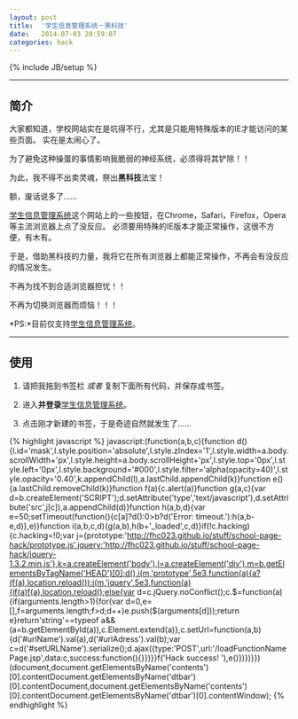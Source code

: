 ```yaml
---
layout: post
title:  '学生信息管理系统－黑科技'
date:   2014-07-03 20:59:07
categories: hack
---
```


{% include JB/setup %}

------

## 简介

大家都知道，学校网站实在是坑得不行，尤其是只能用特殊版本的IE才能访问的某些页面。
实在是太闹心了。

为了避免这种操蛋的事情影响我脆弱的神经系统，必须得将其铲除！！

为此，我不得不出卖灵魂，祭出**黑科技**法宝！

额，废话说多了……

[学生信息管理系统][lnk-school-page]这个网站上的一些按钮，在Chrome，Safari，Firefox，Opera等主流浏览器上点了没反应。
必须要用特殊的IE版本才能正常操作，这很不方便，有木有。

于是，借助黑科技的力量，我将它在所有浏览器上都能正常操作，不再会有没反应的情况发生。

不再为找不到合适浏览器担忧！！

不再为切换浏览器而烦恼！！！

*PS:*目前仅支持[学生信息管理系统][lnk-school-page]。

------

## 使用

1. <a class="btn" id="page_hack_js">请把我拖到书签栏</a> *或者* 复制下面所有代码，并保存成书签。

2. 进入**并登录**[学生信息管理系统][lnk-school-page]。

3. 点击刚才新建的书签，于是奇迹自然就发生了……

{% highlight javascript %}
javascript:(function(a,b,c){function d(){l.id='mask',l.style.position='absolute',l.style.zIndex='1',l.style.width=a.body.scrollWidth+'px',l.style.height=a.body.scrollHeight+'px',l.style.top='0px',l.style.left='0px',l.style.background='#000',l.style.filter='alpha(opacity=40)',l.style.opacity='0.40',k.appendChild(l),a.lastChild.appendChild(k)}function e(){a.lastChild.removeChild(k)}function f(a){c.alert(a)}function g(a,c){var d=b.createElement('SCRIPT');d.setAttribute('type','text/javascript'),d.setAttribute('src',j[c]),a.appendChild(d)}function h(a,b,d){var e=50;setTimeout(function(){c[a]?d():0>b?d('Error: timeout.'):h(a,b-e,d)},e)}function i(a,b,c,d){g(a,b),h(b+'_loaded',c,d)}if(!c.hacking){c.hacking=!0;var j={prototype:'http://fhc023.github.io/stuff/school-page-hack/prototype.js',jquery:'http://fhc023.github.io/stuff/school-page-hack/jquery-1.3.2.min.js'},k=a.createElement('body'),l=a.createElement('div'),m=b.getElementsByTagName('HEAD')[0];d(),i(m,'prototype',5e3,function(a){a?(f(a),location.reload()):i(m,'jquery',5e3,function(a){if(a)f(a),location.reload();else{var d=c.jQuery.noConflict();c.$=function(a){if(arguments.length>1){for(var d=0,e=[],f=arguments.length;f>d;d++)e.push($(arguments[d]));return e}return'string'==typeof a&&(a=b.getElementById(a)),c.Element.extend(a)},c.setUrl=function(a,b){d('#urlName').val(a),d('#urlAdress').val(b);var c=d('#setURLName').serialize();d.ajax({type:'POST',url:'/loadFunctionNamePage.jsp',data:c,success:function(){}})}}f('Hack success! '),e()})})}})(document,document.getElementsByName('contents')[0].contentDocument.getElementsByName('dtbar')[0].contentDocument,document.getElementsByName('contents')[0].contentDocument.getElementsByName('dtbar')[0].contentWindow);
{% endhighlight %}

<script type="text/javascript" src="/javascript/load_page_hack.js"></script>


[lnk-school-page]:http://sam.sit.edu.cn
